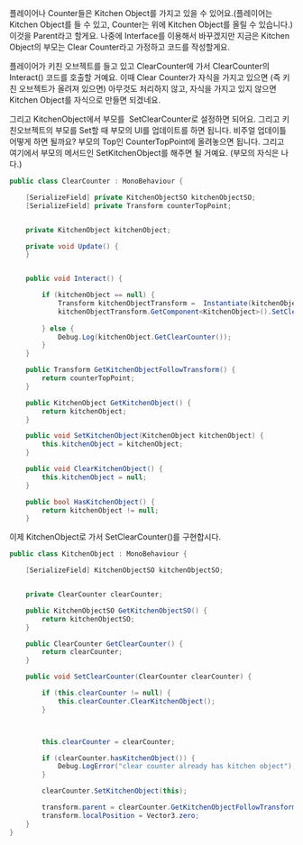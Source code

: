 플레이어나 Counter들은 Kitchen Object를 가지고 있을 수 있어요.(플레이어는 Kitchen Object를 들 수 있고, Counter는 위에 Kitchen Object를 올릴 수 있습니다.) 이것을 Parent라고 할게요. 나중에 Interface를 이용해서 바꾸겠지만 지금은 Kitchen Object의 부모는 Clear Counter라고 가정하고 코드를 작성할게요.

플레이어가 키친 오브젝트를 들고 있고 ClearCounter에 가서 ClearCounter의 Interact() 코드를 호출할 거예요. 이때 Clear Counter가 자식을 가지고 있으면 (즉 키친 오브젝트가 올려져 있으면) 아무것도 처리하지 않고, 자식을 가지고 있지 않으면 Kitchen Object를 자식으로 만들면 되겠네요.

그리고 KitchenObject에서 부모를  SetClearCounter로 설정하면 되어요. 그리고 키친오브젝트의 부모를 Set할 때 부모의 UI를 업데이트를 하면 됩니다. 비주얼 업데이틀 어떻게 하면 될까요? 부모의 Top인 CounterTopPoint에 올려놓으면 됩니다. 그리고 여기에서 부모의 메서드인 SetKitchenObject를 해주면 될 거예요. (부모의 자식은 나다.)

```c#
public class ClearCounter : MonoBehaviour {

    [SerializeField] private KitchenObjectSO kitchenObjectSO;
    [SerializeField] private Transform counterTopPoint;


    private KitchenObject kitchenObject;

    private void Update() {
    }


    public void Interact() {

        if (kitchenObject == null) {
            Transform kitchenObjectTransform =  Instantiate(kitchenObjectSO.prefab, counterTopPoint);
            kitchenObjectTransform.GetComponent<KitchenObject>().SetClearCounter(this);
            
        } else {
            Debug.Log(kitchenObject.GetClearCounter());
        }
    }

    public Transform GetKitchenObjectFollowTransform() {
        return counterTopPoint;
    }

    public KitchenObject GetKitchenObject() {
        return kitchenObject;
    }

    public void SetKitchenObject(KitchenObject kitchenObject) {
        this.kitchenObject = kitchenObject;
    }

    public void ClearKitchenObject() {
        this.kitchenObject = null;
    }

    public bool HasKitchenObject() {
        return kitchenObject != null;
    }
```

이제 KitchenObject로 가서 SetClearCounter()를 구현합시다.

```c#
public class KitchenObject : MonoBehaviour {

    [SerializeField] KitchenObjectSO kitchenObjectSO;


    private ClearCounter clearCounter;

    public KitchenObjectSO GetKitchenObjectSO() {
        return kitchenObjectSO;
    }

    public ClearCounter GetClearCounter() {
        return clearCounter;
    }

    public void SetClearCounter(ClearCounter clearCounter) {

        if (this.clearCounter != null) {
            this.clearCounter.ClearKitchenObject();
        }



        this.clearCounter = clearCounter;

        if (clearCounter.hasKitchenObject()) {
            Debug.LogError("clear counter already has kitchen object");
        }

        clearCounter.SetKitchenObject(this);

        transform.parent = clearCounter.GetKitchenObjectFollowTransform();
        transform.localPosition = Vector3.zero;
    }
}
```
